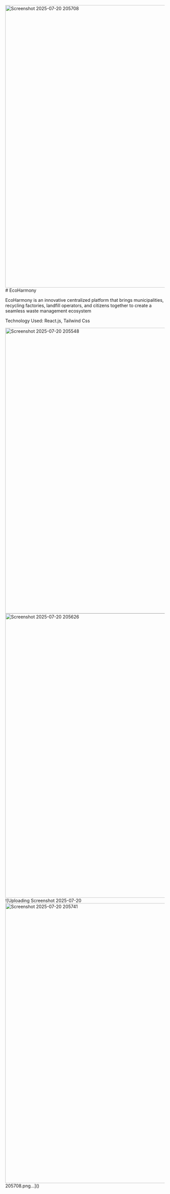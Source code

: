 <img width="1857" height="891" alt="Screenshot 2025-07-20 205708" src="https://github.com/user-attachments/assets/24fd1a91-7d4d-42a1-8094-90ac4eddf8c1" /># EcoHarmony 

 EcoHarmony is an innovative centralized platform that brings municipalities, recycling factories, landfill operators, and citizens together to create a seamless waste management ecosystem


Technology Used: React.js, Tailwind Css

<img width="1886" height="901" alt="Screenshot 2025-07-20 205548" src="https://github.com/user-attachments/assets/4044f497-52e0-4bc7-ab47-1d88cfd4c3c5" />
<img width="1888" height="897" alt="Screenshot 2025-07-20 205626" src="https://github.com/user-attachments/assets/4692758e-c043-441c-8033-6495420f7f95" />
![Uploading Screenshot 2025-07-20
<img width="1887" height="883" alt="Screenshot 2025-07-20 205741" src="https://github.com/user-attachments/assets/9dc6b418-7178-46ac-b2d0-f5bb25e8466a" />
 205708.png…]()
